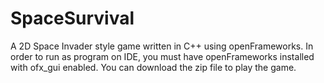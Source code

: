 # SpaceSurvival
A 2D Space Invader style game written in C++ using openFrameworks. In order to run as program on IDE, you must have openFrameworks installed with ofx_gui enabled. You can download the zip file to play the game.
